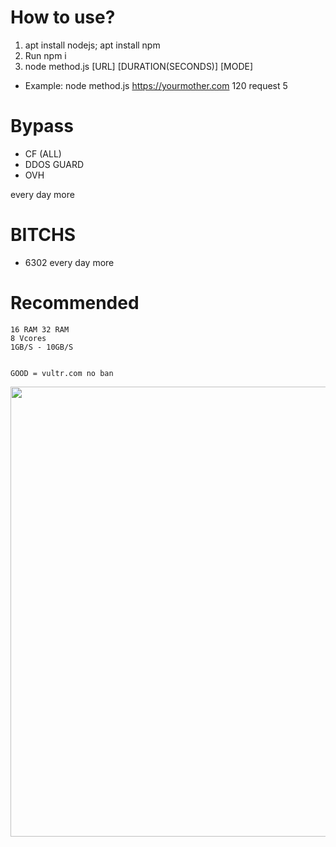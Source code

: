 # How to use?
1. apt install nodejs; apt install npm
1. Run npm i
2. node method.js [URL] [DURATION(SECONDS)] [MODE]
- Example:
node method.js https://yourmother.com 120 request 5


# Bypass

 - CF (ALL)
 - DDOS GUARD
 - OVH

every day more

# BITCHS
 - 6302 
every day more


# Recommended

    16 RAM 32 RAM
    8 Vcores
    1GB/S - 10GB/S


    GOOD = vultr.com no ban 


<img src="https://cdn.discordapp.com/attachments/826949274175930370/883739802233602058/15M.png" width="720px">
    